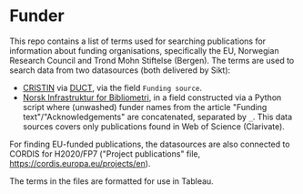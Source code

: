 # Funder

This repo contains a list of terms used for searching publications for information about funding organisations, specifically the EU, Norwegian Research Council and Trond Mohn Stiftelse (Bergen). The terms are used to search data from two datasources (both delivered by Sikt):
* [CRISTIN](https://www.cristin.no/) via [DUCT](https://www.cristin.no/ressurser/duct/dokumentasjon/datakilder-i-duct_ny.html), via the field `Funding source`.
* [Norsk Infrastruktur for Bibliometri](https://www.cristin.no/bibliometri/), in a field constructed via a Python script where (unwashed) funder names from the article "Funding text"/"Acknowledgements" are concatenated, separated by `_`. This data sources covers only publications found in Web of Science (Clarivate). 

For finding EU-funded publications, the datasources are also connected to CORDIS for H2020/FP7 ("Project publications" file, https://cordis.europa.eu/projects/en).

The terms in the files are formatted for use in Tableau. 
